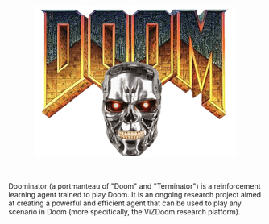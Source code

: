 <p align="center">
    <img src="src/logo.png" height="300" width="400" alt="Doominator logo">
</p>

<br>

Doominator (a portmanteau of "Doom" and "Terminator") is a reinforcement learning agent trained to play Doom. It is an ongoing research project aimed at creating a powerful and efficient agent that can be used to play any scenario in Doom (more specifically, the ViZDoom research platform).